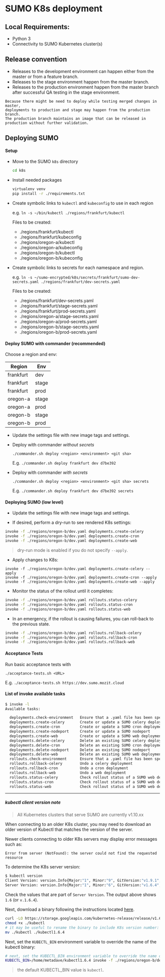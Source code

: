 # SUMO K8s deployment

## Local Requirements:

- Python 3
- Connectivity to SUMO Kubernetes cluster(s)

## Release convention

* Releases to the development environment can happen either from the master or from a feature branch.
* Releases to the stage environment happen from the master branch.
* Releases to the production environment happen from the master branch after successful QA testing in the stage environment.

```
Because there might be need to deploy while testing merged changes in master,
deployments to production and stage may happen from the production branch.
The production branch maintains an image that can be released in production without further validation.
```

## Deploying SUMO

#### Setup

- Move to the SUMO `k8s` directory

  ```sh
  cd k8s
  ```

- Install needed packages

  ```sh
  virtualenv venv
  pip install -r ./requirements.txt
  ```

- Create symbolic links to `kubectl` and `kubeconfig` to use in each region

  e.g. `ln -s ~/bin/kubectl ./regions/frankfurt/kubectl`

  Files to be created:
    - ./regions/frankfurt/kubectl
    - ./regions/frankfurt/kubeconfig
    - ./regions/oregon-a/kubectl
    - ./regions/oregon-a/kubeconfig
    - ./regions/oregon-b/kubectl
    - ./regions/oregon-b/kubeconfig

- Create symbolic links to secrets for each namespace and region.

  e.g. `ln -s ~/sumo-encrypted/k8s/secrets/frankfurt/sumo-dev-secrets.yaml ./regions/frankfurt/dev-secrets.yaml`

  Files to be created:
    - ./regions/frankfurt/dev-secrets.yaml
    - ./regions/frankfurt/stage-secrets.yaml
    - ./regions/frankfurt/prod-secrets.yaml
    - ./regions/oregon-a/stage-secrets.yaml
    - ./regions/oregon-a/prod-secrets.yaml
    - ./regions/oregon-b/stage-secrets.yaml
    - ./regions/oregon-b/prod-secrets.yaml


#### Deploy SUMO with commander (recommended)

Choose a region and env:

| Region  | Env  |
|---|---|
| frankfurt  | dev  |
| frankfurt  | stage |
| frankfurt  | prod |
| oregon-a  | stage |
| oregon-a  | prod |
| oregon-b  | stage |
| oregon-b  | prod |


- Update the settings file with new image tags and settings.

- Deploy with commander *without secrets*

  `./commander.sh deploy <region> <environment> <git sha>`

  E.g. `./commander.sh deploy frankfurt dev d7be392`

- Deploy with commander *with secrets*

  `./commander.sh deploy <region> <environment> <git sha> secrets`

  E.g. `./commander.sh deploy frankfurt dev d7be392 secrets`


#### Deploying SUMO (low level)

- Update the settings file with new image tags and settings.

- If desired, perform a dry-run to see rendered K8s settings:

```sh
invoke -f ./regions/oregon-b/dev.yaml deployments.create-celery
invoke -f ./regions/oregon-b/dev.yaml deployments.create-cron
invoke -f ./regions/oregon-b/dev.yaml deployments.create-web
```

> dry-run mode is enabled if you do not specify `--apply`.

- Apply changes to K8s:

```
invoke -f ./regions/oregon-b/dev.yaml deployments.create-celery --apply
invoke -f ./regions/oregon-b/dev.yaml deployments.create-cron --apply
invoke -f ./regions/oregon-b/dev.yaml deployments.create-web --apply
```

- Monitor the status of the rollout until it completes:

```sh
invoke -f ./regions/oregon-b/dev.yaml rollouts.status-celery
invoke -f ./regions/oregon-b/dev.yaml rollouts.status-cron
invoke -f ./regions/oregon-b/dev.yaml rollouts.status-web
```

- In an emergency, if the rollout is causing failures, you can roll-back to the previous state.

```sh
invoke -f ./regions/oregon-b/dev.yaml rollouts.rollback-celery
invoke -f ./regions/oregon-b/dev.yaml rollouts.rollback-cron
invoke -f ./regions/oregon-b/dev.yaml rollouts.rollback-web
```

#### Acceptance Tests

Run basic acceptance tests with

  `./acceptance-tests.sh <URL>`

  E.g. `./acceptance-tests.sh https://dev.sumo.mozit.cloud`


#### List of invoke available tasks

```sh
$ invoke -l
Available tasks:

  deployments.check-environment   Ensure that a .yaml file has been specified
  deployments.create-celery       Create or update a SUMO celery deployment
  deployments.create-cron         Create or update a SUMO cron deployment
  deployments.create-nodeport     Create or update a SUMO nodeport
  deployments.create-web          Create or update a SUMO web deployment
  deployments.delete-celery       Delete an existing SUMO celery deployment
  deployments.delete-cron         Delete an existing SUMO cron deployment
  deployments.delete-nodeport     Delete an existing SUMO nodeport
  deployments.delete-web          Delete an existing SUMO web deployment
  rollouts.check-environment      Ensure that a .yaml file has been specified
  rollouts.rollback-celery        Undo a celery deployment
  rollouts.rollback-cron          Undo a cron deployment
  rollouts.rollback-web           Undo a web deployment
  rollouts.status-celery          Check rollout status of a SUMO web deployment
  rollouts.status-cron            Check rollout status of a SUMO web deployment
  rollouts.status-web             Check rollout status of a SUMO web deployment
```

----

##### kubectl client version note

>All Kubernetes clusters that serve SUMO are currently v1.10.xx

When connecting to an older K8s cluster, you may need to download an older version of Kubectl that matches the version of the server.

Newer clients connecting to older K8s servers may display error messages such as:

    Error from server (NotFound): the server could not find the requested resource


To determine the K8s server version:

```sh
$ kubectl version
Client Version: version.Info{Major:"1", Minor:"9", GitVersion:"v1.9.1", GitCommit:"3a1c9449a956b6026f075fa3134ff92f7d55f812", GitTreeState:"clean", BuildDate:"2018-01-04T11:52:23Z", GoVersion:"go1.9.2", Compiler:"gc", Platform:"linux/amd64"}
Server Version: version.Info{Major:"1", Minor:"6", GitVersion:"v1.6.4", GitCommit:"d6f433224538d4f9ca2f7ae19b252e6fcb66a3ae", GitTreeState:"clean", BuildDate:"2017-05-19T18:33:17Z", GoVersion:"go1.7.5", Compiler:"gc", Platform:"linux/amd64"}
```

Check the values that are part of `Server Version`. The output above shows `1.6` (or `v.1.6.4`).

Next, download a binary following the instructions located [here](https://kubernetes.io/docs/tasks/tools/install-kubectl/).

```sh
curl -LO https://storage.googleapis.com/kubernetes-release/release/v1.6.4/bin/linux/amd64/kubectl
chmod +x ./kubectl
# it may be useful to rename the binary to include K8s version number:
mv ./kubectl ./kubectl1.6.4
```

Next, set the `KUBECTL_BIN` environment variable to override the name of the kubectl binary:

```sh
# next, set the KUBECTL_BIN environment variable to override the name of the kubectl binary:
KUBECTL_BIN=/home/metadave/kubectl1.6.4 invoke -f ./regions/oregon-b/dev.yaml deployments.create-web --apply
```

> the default KUBECTL_BIN value is `kubectl`.
